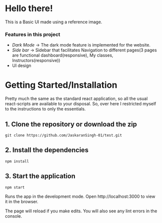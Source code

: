 # Hello there!
This is a Basic UI made using a reference image. 

### Features in this project
- _Dark Mode_ -> The dark mode feature is implemented for the website.
- _Side bar_ -> Sidebar that facilitates Navigation to different pages(3 pages are functional dashboard(responsive), My classes, Instructors(responsive))
- UI design
# Getting Started/Installation
Pretty much the same as the standard react application, so all the usual react-scripts are available to your disposal. So, over here I restricted myself to the instructions to only the essentials.
## 1. Clone the repository or download the zip
```
git clone https://github.com/JaskaranSingh-01/test.git
```

## 2. Install the dependencies
```
npm install
```

## 3. Start the application
```
npm start
```
Runs the app in the development mode.
Open http://localhost:3000 to view it in the browser.

The page will reload if you make edits.
You will also see any lint errors in the console.
